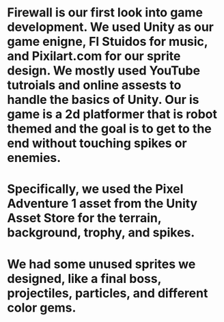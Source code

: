 # Firewall is our first look into game development. We used Unity as our game enigne, Fl Stuidos for music, and Pixilart.com for our sprite design. We mostly used YouTube tutroials and online assests to handle the basics of Unity. Our is game is a 2d platformer that is robot themed and the goal is to get to the end without touching spikes or enemies. 
# Specifically, we used the Pixel Adventure 1 asset from the Unity Asset Store for the terrain, background, trophy, and spikes.
# We had some unused sprites we designed, like a final boss, projectiles, particles, and different color gems. 

